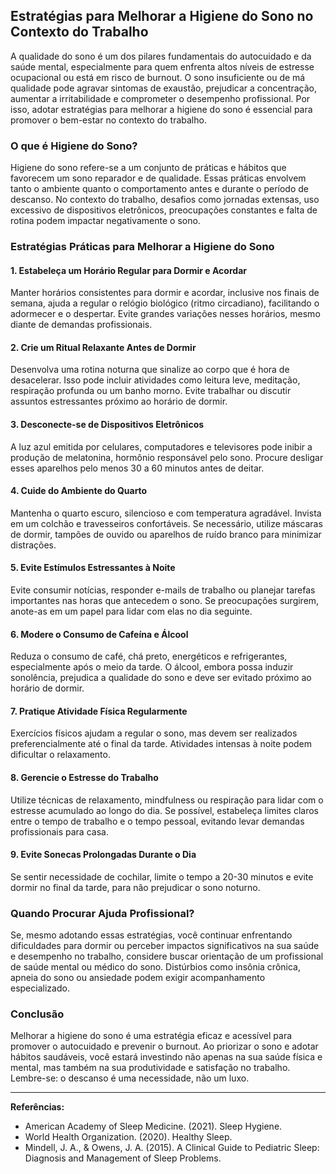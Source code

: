 
## Estratégias para Melhorar a Higiene do Sono no Contexto do Trabalho

A qualidade do sono é um dos pilares fundamentais do autocuidado e da saúde mental, especialmente para quem enfrenta altos níveis de estresse ocupacional ou está em risco de burnout. O sono insuficiente ou de má qualidade pode agravar sintomas de exaustão, prejudicar a concentração, aumentar a irritabilidade e comprometer o desempenho profissional. Por isso, adotar estratégias para melhorar a higiene do sono é essencial para promover o bem-estar no contexto do trabalho.

### O que é Higiene do Sono?

Higiene do sono refere-se a um conjunto de práticas e hábitos que favorecem um sono reparador e de qualidade. Essas práticas envolvem tanto o ambiente quanto o comportamento antes e durante o período de descanso. No contexto do trabalho, desafios como jornadas extensas, uso excessivo de dispositivos eletrônicos, preocupações constantes e falta de rotina podem impactar negativamente o sono.

### Estratégias Práticas para Melhorar a Higiene do Sono

#### 1. **Estabeleça um Horário Regular para Dormir e Acordar**
Manter horários consistentes para dormir e acordar, inclusive nos finais de semana, ajuda a regular o relógio biológico (ritmo circadiano), facilitando o adormecer e o despertar. Evite grandes variações nesses horários, mesmo diante de demandas profissionais.

#### 2. **Crie um Ritual Relaxante Antes de Dormir**
Desenvolva uma rotina noturna que sinalize ao corpo que é hora de desacelerar. Isso pode incluir atividades como leitura leve, meditação, respiração profunda ou um banho morno. Evite trabalhar ou discutir assuntos estressantes próximo ao horário de dormir.

#### 3. **Desconecte-se de Dispositivos Eletrônicos**
A luz azul emitida por celulares, computadores e televisores pode inibir a produção de melatonina, hormônio responsável pelo sono. Procure desligar esses aparelhos pelo menos 30 a 60 minutos antes de deitar.

#### 4. **Cuide do Ambiente do Quarto**
Mantenha o quarto escuro, silencioso e com temperatura agradável. Invista em um colchão e travesseiros confortáveis. Se necessário, utilize máscaras de dormir, tampões de ouvido ou aparelhos de ruído branco para minimizar distrações.

#### 5. **Evite Estímulos Estressantes à Noite**
Evite consumir notícias, responder e-mails de trabalho ou planejar tarefas importantes nas horas que antecedem o sono. Se preocupações surgirem, anote-as em um papel para lidar com elas no dia seguinte.

#### 6. **Modere o Consumo de Cafeína e Álcool**
Reduza o consumo de café, chá preto, energéticos e refrigerantes, especialmente após o meio da tarde. O álcool, embora possa induzir sonolência, prejudica a qualidade do sono e deve ser evitado próximo ao horário de dormir.

#### 7. **Pratique Atividade Física Regularmente**
Exercícios físicos ajudam a regular o sono, mas devem ser realizados preferencialmente até o final da tarde. Atividades intensas à noite podem dificultar o relaxamento.

#### 8. **Gerencie o Estresse do Trabalho**
Utilize técnicas de relaxamento, mindfulness ou respiração para lidar com o estresse acumulado ao longo do dia. Se possível, estabeleça limites claros entre o tempo de trabalho e o tempo pessoal, evitando levar demandas profissionais para casa.

#### 9. **Evite Sonecas Prolongadas Durante o Dia**
Se sentir necessidade de cochilar, limite o tempo a 20-30 minutos e evite dormir no final da tarde, para não prejudicar o sono noturno.

### Quando Procurar Ajuda Profissional?

Se, mesmo adotando essas estratégias, você continuar enfrentando dificuldades para dormir ou perceber impactos significativos na sua saúde e desempenho no trabalho, considere buscar orientação de um profissional de saúde mental ou médico do sono. Distúrbios como insônia crônica, apneia do sono ou ansiedade podem exigir acompanhamento especializado.

### Conclusão

Melhorar a higiene do sono é uma estratégia eficaz e acessível para promover o autocuidado e prevenir o burnout. Ao priorizar o sono e adotar hábitos saudáveis, você estará investindo não apenas na sua saúde física e mental, mas também na sua produtividade e satisfação no trabalho. Lembre-se: o descanso é uma necessidade, não um luxo.

---
**Referências:**
- American Academy of Sleep Medicine. (2021). Sleep Hygiene.
- World Health Organization. (2020). Healthy Sleep.
- Mindell, J. A., & Owens, J. A. (2015). A Clinical Guide to Pediatric Sleep: Diagnosis and Management of Sleep Problems.
```
